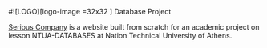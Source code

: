 #![LOGO][logo-image =32x32 ] Database Project

[Serious Company](ec2-3-23-63-204.us-east-2.compute.amazonaws.com:8587/) is a website built from scratch for an academic project on lesson NTUA-DATABASES at Nation Technical University of Athens.

[logo-image]: https://w0.pngwave.com/png/926/934/cycling-bicycle-mountain-biking-mountain-bike-computer-icons-bicycles-png-clip-art-thumbnail.png
